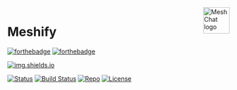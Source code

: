 <a href="https://aimeos.org/">
    <img src="https://i.ibb.co/FqrNdqw/Web-hi-res-512.png" alt="MeshChat logo" title="MeshChat" align="right" height="60" />
</a>

# Meshify

[![forthebadge](https://forthebadge.com/images/badges/built-for-android.svg)]()
[![forthebadge](https://forthebadge.com/images/badges/made-with-java.svg)]()

[![img.shields.io](https://img.shields.io/badge/powered%20by-codewizards-brightgreen?style=for-the-badge&logo=CodeIgniter)]()

[![Status](https://badgen.net/badge/status/development/red)](https://github.com/kavindaperera/meshify-framework/tree/development)
[![Build Status](https://badgen.net/badge/build/pending/orange)]()
[![Repo](https://badgen.net/badge/icon/github?icon=github&label)](https://github.com/kavindaperera/mesh-framework)
[![License](https://badgen.net//badge/license/MIT/blue)](/LICENSE)
